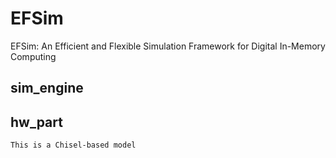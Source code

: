 # EFSim
EFSim: An Efficient and Flexible Simulation Framework for Digital In-Memory Computing

## sim_engine


## hw_part
    This is a Chisel-based model
